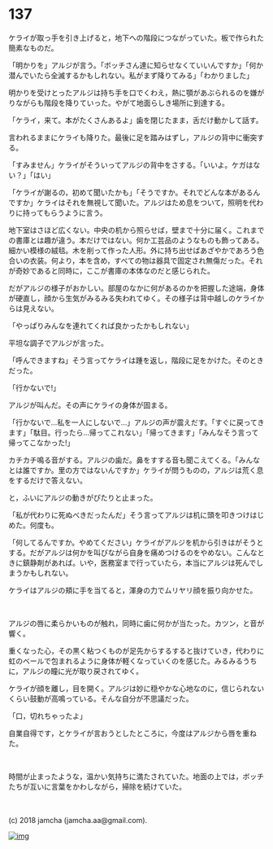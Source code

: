 # 137

ケライが取っ手を引き上げると，地下への階段につながっていた。板で作られた簡素なものだ。  

「明かりを」アルジが言う。「ボッチさん達に知らせなくていいんですか」「何か潜んでいたら全滅するかもしれない。私がまず降りてみる」「わかりました」  

明かりを受けとったアルジは持ち手を口でくわえ，熱に顎があぶられるのを嫌がりながらも階段を降りていった。やがて地面らしき場所に到達する。  

「ケライ，来て。本がたくさんあるよ」歯を閉じたまま，舌だけ動かして話す。  

言われるままにケライも降りた。最後に足を踏みはずし，アルジの背中に衝突する。  

「すみません」ケライがそういってアルジの背中をさする。「いいよ。ケガはない？」「はい」  

「ケライが謝るの，初めて聞いたかも」「そうですか。それでどんな本があるんですか」ケライはそれを無視して聞いた。アルジはため息をついて，照明を代わりに持ってもらうように言う。  

地下室はさほど広くない。中央の机から照らせば，壁まで十分に届く。これまでの書庫とは趣が違う。本だけではない。何か工芸品のようなものも飾ってある。細かい模様の絨毯。木を削って作った人形。外に持ち出せばあざやかであろう色合いの衣装。何より，本を含め，すべての物は器具で固定され無傷だった。それが奇妙であると同時に，ここが書庫の本体なのだと感じられた。  

だがアルジの様子がおかしい。部屋のなかに何があるのかを把握した途端，身体が硬直し，顔から生気がみるみる失われてゆく。その様子は背中越しのケライからは見えない。  

「やっぱりみんなを連れてくれば良かったかもしれない」  

平坦な調子でアルジが言った。  

「呼んできますね」そう言ってケライは踵を返し，階段に足をかけた。そのときだった。  

「行かないで!」  

アルジが叫んだ。その声にケライの身体が固まる。  

「行かないで…私を一人にしないで…」アルジの声が震えだす。「すぐに戻ってきます」「駄目。行ったら…帰ってこれない」「帰ってきます」「みんなそう言って帰ってこなかった!」  

カチカチ鳴る音がする。アルジの歯だ。鼻をすする音も聞こえてくる。「みんなとは誰ですか。里の方ではないんですか」ケライが問うものの，アルジは荒く息をするだけで答えない。  

と，ふいにアルジの動きがぴたりと止まった。  

「私が代わりに死ぬべきだったんだ」そう言ってアルジは机に頭を叩きつけはじめた。何度も。  

「何してるんですか。やめてください」ケライがアルジを机から引きはがそうとする。だがアルジは何かを叫びながら自身を痛めつけるのをやめない。こんなときに鎮静剤があれば。いや，医務室まで行っていたら，本当にアルジは死んでしまうかもしれない。  

ケライはアルジの頬に手を当てると，渾身の力でムリヤリ顔を振り向かせた。  

<br>  

アルジの唇に柔らかいものが触れ，同時に歯に何かが当たった。カツン，と音が響く。  

重くなった心，その黒く粘つくものが足先からするすると抜けていき，代わりに虹のベールで包まれるように身体が軽くなっていくのを感じた。みるみるうちに，アルジの瞳に光が取り戻されてゆく。  

ケライが顔を離し，目を開く。アルジは妙に穏やかな心地なのに，信じられないくらい鼓動が高鳴っている。そんな自分が不思議だった。  

「口，切れちゃったよ」  

自業自得です，とケライが言おうとしたところに，今度はアルジから唇を重ねた。  

<br>  

時間が止まったような，温かい気持ちに満たされていた。地面の上では，ボッチたちが互いに言葉をかわしながら，掃除を続けていた。  

<br>  
<br>  
(c) 2018 jamcha (jamcha.aa@gmail.com).  

[![img](http://i.creativecommons.org/l/by-nc-sa/4.0/88x31.png)](http://creativecommons.org/licenses/by-nc-sa/4.0/deed)